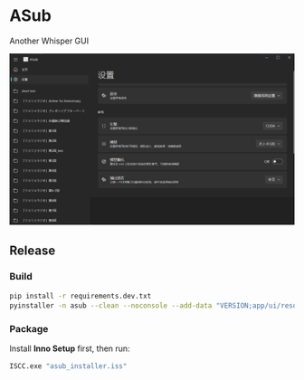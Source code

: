 # ASub
Another Whisper GUI

![screenshot.png](docs/screenshot.png)

## Release
### Build

```bash
pip install -r requirements.dev.txt
pyinstaller -n asub --clean --noconsole --add-data "VERSION;app/ui/resource" --icon "app/ui/resource/logo.ico" --collect-data whisper.assets asub.py
```

### Package
Install **Inno Setup** first, then run:
```bash
ISCC.exe "asub_installer.iss"
```
